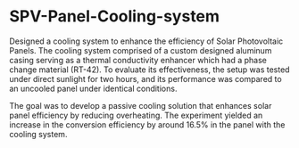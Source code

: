 # SPV-Panel-Cooling-system

Designed a cooling system to enhance the efficiency of Solar Photovoltaic Panels. The cooling system comprised of a custom designed aluminum casing serving as a thermal conductivity enhancer which had a phase change material (RT-42). To evaluate its effectiveness, the setup was tested under direct sunlight for two hours, and its performance was compared to an uncooled panel under identical conditions. 

The goal was to develop a passive cooling solution that enhances solar panel efficiency by reducing overheating. The experiment yielded an increase in  the conversion efficiency by around 16.5% in the panel with the cooling system.
